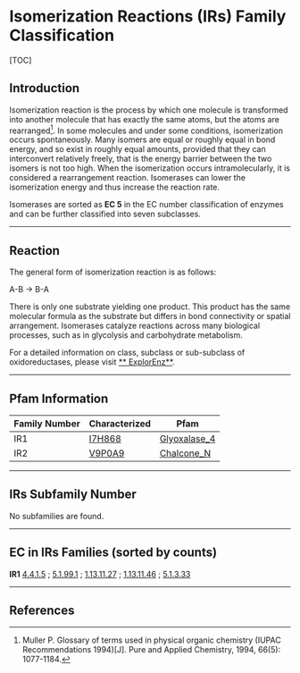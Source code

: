 # Isomerization Reactions (IRs) Family Classification

[TOC]

## Introduction

Isomerization reaction is the process by which one molecule is transformed into another molecule that has exactly the
same atoms, but the atoms are rearranged[^1]. In some molecules and under some conditions, isomerization occurs
spontaneously. Many isomers are equal or roughly equal in bond energy, and so exist in roughly equal amounts, provided
that they can interconvert relatively freely, that is the energy barrier between the two isomers is not too high. When
the isomerization occurs intramolecularly, it is considered a rearrangement reaction. Isomerases can lower the
isomerization energy and thus increase the reaction rate.

Isomerases are sorted as **EC 5** in the EC number classification of enzymes and can be further classified into seven
subclasses.

---

## Reaction

The general form of isomerization reaction is as follows:

A-B &rarr; B-A

There is only one substrate yielding one product. This product has the same molecular formula as the substrate but
differs in bond connectivity or spatial arrangement. Isomerases catalyze reactions across many biological processes,
such as in glycolysis and carbohydrate metabolism.

For a detailed information on class, subclass or sub-subclass of oxidoreductases, please visit [**
ExplorEnz**](https://www.enzyme-database.org/class.php).

---

## Pfam Information

| Family Number | Characterized                                    | Pfam                                                      |
| ------------- | ------------------------------------------------ | --------------------------------------------------------- |
| IR1           | [I7H868](https://www.uniprot.org/uniprot/I7H868) | [Glyoxalase_4](https://pfam.xfam.org/family/Glyoxalase_4) |
| IR2           | [V9P0A9](https://www.uniprot.org/uniprot/V9P0A9) | [Chalcone_N](https://pfam.xfam.org/family/Chalcone_N)     |

---

## IRs Subfamily Number

No subfamilies are found.

---

## EC in IRs Families (sorted by counts)

**IR1**
[4.4.1.5](https://www.brenda-enzymes.org/enzyme.php?ecno=4.4.1.5)
; [5.1.99.1](https://www.brenda-enzymes.org/enzyme.php?ecno=5.1.99.1)
; [1.13.11.27](https://www.brenda-enzymes.org/enzyme.php?ecno=1.13.11.27)
; [1.13.11.46](https://www.brenda-enzymes.org/enzyme.php?ecno=1.13.11.46)
; [5.1.3.33](https://www.brenda-enzymes.org/enzyme.php?ecno=5.1.3.33)

---

## References

[^1]:Muller P. Glossary of terms used in physical organic chemistry (IUPAC Recommendations 1994)[J]. Pure and Applied
Chemistry, 1994, 66(5): 1077-1184.